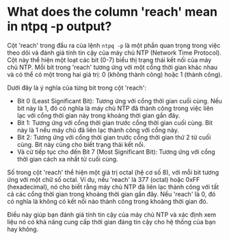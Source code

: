 # What does the column 'reach' mean in ntpq -p output?

Cột 'reach' trong đầu ra của lệnh `ntpq -p` là một phần quan trọng trong việc theo dõi và đánh giá tính tin cậy của máy chủ NTP (Network Time Protocol). Cột này thể hiện một loạt các bit (0-7) biểu thị trạng thái kết nối của máy chủ NTP. Mỗi bit trong 'reach' tương ứng với một cổng thời gian khác nhau và có thể có một trong hai giá trị: 0 (không thành công) hoặc 1 (thành công).

Dưới đây là ý nghĩa của từng bit trong cột 'reach':

- Bit 0 (Least Significant Bit): Tương ứng với cổng thời gian cuối cùng. Nếu bit này là 1, đó có nghĩa là máy chủ NTP đã thành công trong việc liên lạc với cổng thời gian này trong khoảng thời gian gần đây.
- Bit 1: Tương ứng với cổng thời gian trước cổng thời gian cuối cùng. Bit này là 1 nếu máy chủ đã liên lạc thành công với cổng này.
- Bit 2: Tương ứng với cổng thời gian trước cổng thời gian thứ 2 từ cuối cùng. Bit này cũng cho biết trạng thái kết nối.
- Và cứ tiếp tục cho đến Bit 7 (Most Significant Bit): Tương ứng với cổng thời gian cách xa nhất từ cuối cùng.

Số trong cột 'reach' thể hiện một giá trị octal (hệ cơ số 8), với mỗi bit tương ứng với một chữ số octal. Ví dụ, nếu 'reach' là 377 (octal) hoặc 0xFF (hexadecimal), nó cho biết rằng máy chủ NTP đã liên lạc thành công với tất cả các cổng thời gian trong khoảng thời gian gần đây. Nếu 'reach' là 0, đó có nghĩa là không có kết nối nào thành công trong khoảng thời gian đó.

Điều này giúp bạn đánh giá tính tin cậy của máy chủ NTP và xác định xem liệu nó có khả năng cung cấp thời gian đáng tin cậy cho hệ thống của bạn hay không.